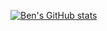 [![Ben's GitHub stats](https://github-readme-stats.vercel.app/api?username=TheBenEdwards)](https://github.com/TheBenEdwards/github-readme-stats)

